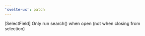 ```yaml
---
'svelte-ux': patch
---
```


[SelectField] Only run search() when open (not when closing from selection)
